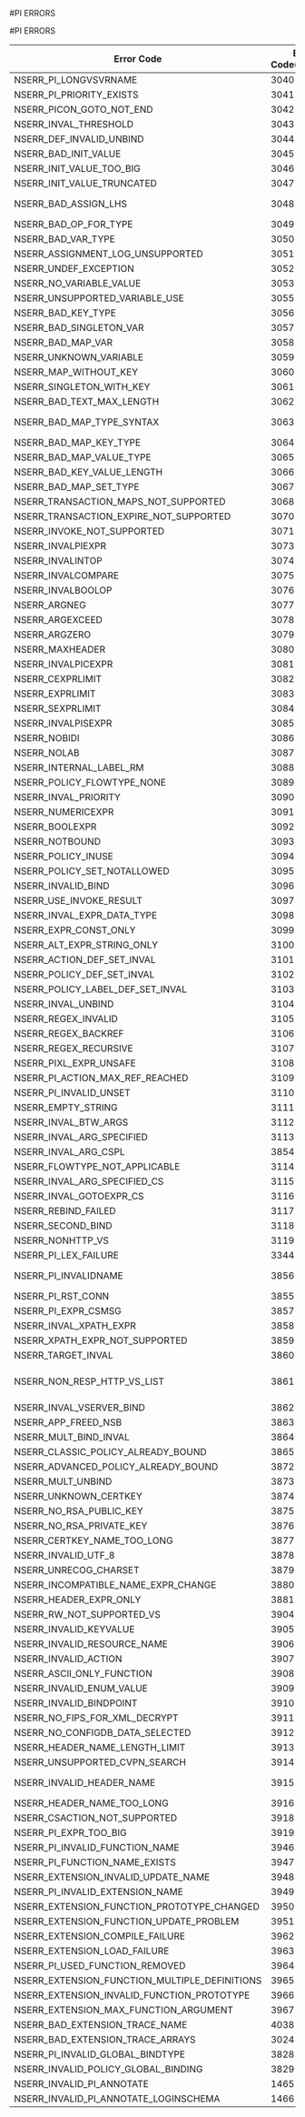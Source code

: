 #PI ERRORS

#PI ERRORS



<table><thead><tr><th>Error Code</th><th>Error Code(Decimal)</th><th>Error Code(Hex)</th><th>Error Message</th></tr></thead><tbody><tr><td>NSERR_PI_LONGVSVRNAME</td><td>3040</td><td>0xbe0</td><td>The name of the label must be less than 32 characters</td><tr><tr><td>NSERR_PI_PRIORITY_EXISTS</td><td>3041</td><td>0xbe1</td><td>A policy is already bound to the specified priority</td><tr><tr><td>NSERR_PICON_GOTO_NOT_END</td><td>3042</td><td>0xbe2</td><td>GotoPriorityExpression for this policy has to be END</td><tr><tr><td>NSERR_INVAL_THRESHOLD</td><td>3043</td><td>0xbe3</td><td>Invalid threshold size value. Threshold size must be lesser than the sample size</td><tr><tr><td>NSERR_DEF_INVALID_UNBIND</td><td>3044</td><td>0xbe4</td><td>Default binding cannot be unbinded</td><tr><tr><td>NSERR_BAD_INIT_VALUE</td><td>3045</td><td>0xbe5</td><td>Invalid initial value</td><tr><tr><td>NSERR_INIT_VALUE_TOO_BIG</td><td>3046</td><td>0xbe6</td><td>Initial value is larger than the maximum allowed text length and the ifValueTooBig action is undef</td><tr><tr><td>NSERR_INIT_VALUE_TRUNCATED</td><td>3047</td><td>0xbe7</td><td>Initial value has been truncated to the maximum allowed text length because the ifValueTooBig action is truncate</td><tr><tr><td>NSERR_BAD_ASSIGN_LHS</td><td>3048</td><td>0xbe8</td><td>Invalid -var parameter: expect $variable-name for a ulong or text variable or $variable-name[key-expression] for a map variable.</td><tr><tr><td>NSERR_BAD_OP_FOR_TYPE</td><td>3049</td><td>0xbe9</td><td>Op is not allowed for the variable type.</td><tr><tr><td>NSERR_BAD_VAR_TYPE</td><td>3050</td><td>0xbea</td><td>Invalid type: expected one of ulong, text, or map.</td><tr><tr><td>NSERR_ASSIGNMENT_LOG_UNSUPPORTED</td><td>3051</td><td>0xbeb</td><td>Log action is not supported with assignment action</td><tr><tr><td>NSERR_UNDEF_EXCEPTION</td><td>3052</td><td>0xbec</td><td>Undef exception raised.</td><tr><tr><td>NSERR_NO_VARIABLE_VALUE</td><td>3053</td><td>0xbed</td><td>No value exists for the variable and key.</td><tr><tr><td>NSERR_UNSUPPORTED_VARIABLE_USE</td><td>3055</td><td>0xbef</td><td>Variables are not supported for use with DNS.</td><tr><tr><td>NSERR_BAD_KEY_TYPE</td><td>3056</td><td>0xbf0</td><td>Invalid key type: expected type text</td><tr><tr><td>NSERR_BAD_SINGLETON_VAR</td><td>3057</td><td>0xbf1</td><td>Not a singleton variable</td><tr><tr><td>NSERR_BAD_MAP_VAR</td><td>3058</td><td>0xbf2</td><td>Not a map variable</td><tr><tr><td>NSERR_UNKNOWN_VARIABLE</td><td>3059</td><td>0xbf3</td><td>Variable is not configured.</td><tr><tr><td>NSERR_MAP_WITHOUT_KEY</td><td>3060</td><td>0xbf4</td><td>Map variable used without a key.</td><tr><tr><td>NSERR_SINGLETON_WITH_KEY</td><td>3061</td><td>0xbf5</td><td>Singleton variable used with a key.</td><tr><tr><td>NSERR_BAD_TEXT_MAX_LENGTH</td><td>3062</td><td>0xbf6</td><td>Invalid text type: expected text(max-length), where max-length is an unsigned integer >= 1 and &lt;= 64000.</td><tr><tr><td>NSERR_BAD_MAP_TYPE_SYNTAX</td><td>3063</td><td>0xbf7</td><td>Invalid map type: expected map(key-type, value-type, max-entries), where max-entries is an unsigned long value &lt;= 18446744073709551615 and greater than 0.</td><tr><tr><td>NSERR_BAD_MAP_KEY_TYPE</td><td>3064</td><td>0xbf8</td><td>Map key type must be text.</td><tr><tr><td>NSERR_BAD_MAP_VALUE_TYPE</td><td>3065</td><td>0xbf9</td><td>Map value type must be ulong or text.</td><tr><tr><td>NSERR_BAD_KEY_VALUE_LENGTH</td><td>3066</td><td>0xbfa</td><td>Sum of the maximum map key and value lengths must be &lt;= 64000.</td><tr><tr><td>NSERR_BAD_MAP_SET_TYPE</td><td>3067</td><td>0xbfb</td><td>Invalid type parameter for set.</td><tr><tr><td>NSERR_TRANSACTION_MAPS_NOT_SUPPORTED</td><td>3068</td><td>0xbfc</td><td>Maps with transaction scope are not supported.</td><tr><tr><td>NSERR_TRANSACTION_EXPIRE_NOT_SUPPORTED</td><td>3070</td><td>0xbfe</td><td>Expiration with transaction scope variables is not supported.</td><tr><tr><td>NSERR_INVOKE_NOT_SUPPORTED</td><td>3071</td><td>0xbff</td><td>Policy does not support invoke.</td><tr><tr><td>NSERR_INVALPIEXPR</td><td>3073</td><td>0xc01</td><td>Invalid expression</td><tr><tr><td>NSERR_INVALINTOP</td><td>3074</td><td>0xc02</td><td>Expecting numeric arguments in this context for -, +, * or /</td><tr><tr><td>NSERR_INVALCOMPARE</td><td>3075</td><td>0xc03</td><td>Invalid arguments to compare operation</td><tr><tr><td>NSERR_INVALBOOLOP</td><td>3076</td><td>0xc04</td><td>The !, || and ;; operators can have only boolean argument(s)</td><tr><tr><td>NSERR_ARGNEG</td><td>3077</td><td>0xc05</td><td>Argument cannot be negative</td><tr><tr><td>NSERR_ARGEXCEED</td><td>3078</td><td>0xc06</td><td>Argument exceeds maximum allowed value</td><tr><tr><td>NSERR_ARGZERO</td><td>3079</td><td>0xc07</td><td>Operand or function argument should be non-zero</td><tr><tr><td>NSERR_MAXHEADER</td><td>3080</td><td>0xc08</td><td>Number of custom header exceeds limit</td><tr><tr><td>NSERR_INVALPICEXPR</td><td>3081</td><td>0xc09</td><td>Expression syntax error</td><tr><tr><td>NSERR_CEXPRLIMIT</td><td>3082</td><td>0xc0a</td><td>Expression too long</td><tr><tr><td>NSERR_EXPRLIMIT</td><td>3083</td><td>0xc0b</td><td>Expression too long</td><tr><tr><td>NSERR_SEXPRLIMIT</td><td>3084</td><td>0xc0c</td><td>String expression too long</td><tr><tr><td>NSERR_INVALPISEXPR</td><td>3085</td><td>0xc0d</td><td>String expression syntax error</td><tr><tr><td>NSERR_NOBIDI</td><td>3086</td><td>0xc0e</td><td>Bi-directional expression not allowed</td><tr><tr><td>NSERR_NOLAB</td><td>3087</td><td>0xc0f</td><td>Policy Label does not exist</td><tr><tr><td>NSERR_INTERNAL_LABEL_RM</td><td>3088</td><td>0xc10</td><td>Default Policy labels cannot be removed</td><tr><tr><td>NSERR_POLICY_FLOWTYPE_NONE</td><td>3089</td><td>0xc11</td><td>Policy should either be a request or response policy</td><tr><tr><td>NSERR_INVAL_PRIORITY</td><td>3090</td><td>0xc12</td><td>Priority should be in the range from 1 to 2147483647</td><tr><tr><td>NSERR_NUMERICEXPR</td><td>3091</td><td>0xc13</td><td>Expression should evaluate to numeric value</td><tr><tr><td>NSERR_BOOLEXPR</td><td>3092</td><td>0xc14</td><td>Expression should evaluate to true or false</td><tr><tr><td>NSERR_NOTBOUND</td><td>3093</td><td>0xc15</td><td>Cannot unbind a policy that is not bound</td><tr><tr><td>NSERR_POLICY_INUSE</td><td>3094</td><td>0xc16</td><td>Policy name already in use</td><tr><tr><td>NSERR_POLICY_SET_NOTALLOWED</td><td>3095</td><td>0xc17</td><td>Invalid rule/action for bound policy</td><tr><tr><td>NSERR_INVALID_BIND</td><td>3096</td><td>0xc18</td><td>Policy cannot be bound to specified policy label</td><tr><tr><td>NSERR_USE_INVOKE_RESULT</td><td>3097</td><td>0xc19</td><td>USE_INVOCATION_RESULT can be used only with invoke</td><tr><tr><td>NSERR_INVAL_EXPR_DATA_TYPE</td><td>3098</td><td>0xc1a</td><td>Invalid expression data type</td><tr><tr><td>NSERR_EXPR_CONST_ONLY</td><td>3099</td><td>0xc1b</td><td>Only constant parameters are allowed for function</td><tr><tr><td>NSERR_ALT_EXPR_STRING_ONLY</td><td>3100</td><td>0xc1c</td><td>Only string expressions are allowed for ALT</td><tr><tr><td>NSERR_ACTION_DEF_SET_INVAL</td><td>3101</td><td>0xc1d</td><td>Default action cannot be modified</td><tr><tr><td>NSERR_POLICY_DEF_SET_INVAL</td><td>3102</td><td>0xc1e</td><td>Default policy cannot be modified</td><tr><tr><td>NSERR_POLICY_LABEL_DEF_SET_INVAL</td><td>3103</td><td>0xc1f</td><td>Default policylabel cannot be modified</td><tr><tr><td>NSERR_INVAL_UNBIND</td><td>3104</td><td>0xc20</td><td>Policy not bound to specified policy label</td><tr><tr><td>NSERR_REGEX_INVALID</td><td>3105</td><td>0xc21</td><td>Invalid regular expression</td><tr><tr><td>NSERR_REGEX_BACKREF</td><td>3106</td><td>0xc22</td><td>Backreference in regular expression</td><tr><tr><td>NSERR_REGEX_RECURSIVE</td><td>3107</td><td>0xc23</td><td>Recursive regular expression present</td><tr><tr><td>NSERR_PIXL_EXPR_UNSAFE</td><td>3108</td><td>0xc24</td><td>Input expression is unsafe</td><tr><tr><td>NSERR_PI_ACTION_MAX_REF_REACHED</td><td>3109</td><td>0xc25</td><td>Cannot create policy. Binding limit for action reached (65536)</td><tr><tr><td>NSERR_PI_INVALID_UNSET</td><td>3110</td><td>0xc26</td><td>Cannot unset rule or action. No changes done</td><tr><tr><td>NSERR_EMPTY_STRING</td><td>3111</td><td>0xc27</td><td>Zero length string not allowed</td><tr><tr><td>NSERR_INVAL_BTW_ARGS</td><td>3112</td><td>0xc28</td><td>Arguments to BETWEEN are incorrect</td><tr><tr><td>NSERR_INVAL_ARG_SPECIFIED</td><td>3113</td><td>0xc29</td><td>GotoPriorityExpression, flowtype and invoke apply only to rewrite, responder and cache policies</td><tr><tr><td>NSERR_INVAL_ARG_CSPL</td><td>3854</td><td>0xf0e</td><td>Target vserver cannot be specified along with GotoPriorityExpression and invoke.</td><tr><tr><td>NSERR_FLOWTYPE_NOT_APPLICABLE</td><td>3114</td><td>0xc2a</td><td>Flowtype applies only to rewrite, responder and cache policies</td><tr><tr><td>NSERR_INVAL_ARG_SPECIFIED_CS</td><td>3115</td><td>0xc2b</td><td>Flowtype and invoke apply only to Advanced policies.</td><tr><tr><td>NSERR_INVAL_GOTOEXPR_CS</td><td>3116</td><td>0xc2c</td><td>GotoPriorityExpression applies only to Advanced policies</td><tr><tr><td>NSERR_REBIND_FAILED</td><td>3117</td><td>0xc2d</td><td>Rebinding of policy with new bind parameters failed. The policy is unbound.</td><tr><tr><td>NSERR_SECOND_BIND</td><td>3118</td><td>0xc2e</td><td>A policy can be bound only once</td><tr><tr><td>NSERR_NONHTTP_VS</td><td>3119</td><td>0xc2f</td><td>Specified policy can be bound only to HTTP/SSL vserver</td><tr><tr><td>NSERR_PI_LEX_FAILURE</td><td>3344</td><td>0xd10</td><td>Error in parsing</td><tr><tr><td>NSERR_PI_INVALIDNAME</td><td>3856</td><td>0xF10</td><td>Invalid PI entity name; names must begin with an ASCII alphabetic character or underscore and must contain only ASCII alphanumerics or underscores; reserved words may not be used</td><tr><tr><td>NSERR_PI_RST_CONN</td><td>3855</td><td>0xF0F</td><td>PI reset connection</td><tr><tr><td>NSERR_PI_EXPR_CSMSG</td><td>3857</td><td>0xF11</td><td>Advanced expression cannot have client security message</td><tr><tr><td>NSERR_INVAL_XPATH_EXPR</td><td>3858</td><td>0xf12</td><td>XPath Expression Compilation Failed</td><tr><tr><td>NSERR_XPATH_EXPR_NOT_SUPPORTED</td><td>3859</td><td>0xf13</td><td>Unsupported XPath</td><tr><tr><td>NSERR_TARGET_INVAL</td><td>3860</td><td>0xf14</td><td>Target Vserver cannot be specified for this policy</td><tr><tr><td>NSERR_NON_RESP_HTTP_VS_LIST</td><td>3861</td><td>0xf15</td><td>Specified policy can be bound only to HTTP/SSL/TCP/SSL_BRIDGE/FTP/DNS_TCP/RTSP/SSL_TCP/NNTP/MSSQL/MySQL/ORACLE/DIAMETER/RADIUS/ANY vserver</td><tr><tr><td>NSERR_INVAL_VSERVER_BIND</td><td>3862</td><td>0xf16</td><td>Policy can be bound only to LB/CS vserver types</td><tr><tr><td>NSERR_APP_FREED_NSB</td><td>3863</td><td>0xf17</td><td>Application reset/drop connection and freed nsb</td><tr><tr><td>NSERR_MULT_BIND_INVAL</td><td>3864</td><td>0xf18</td><td>CVPN Policies cannot be bound to multiple entities</td><tr><tr><td>NSERR_CLASSIC_POLICY_ALREADY_BOUND</td><td>3865</td><td>0xF19</td><td>Cannot bind an advanced policy to a virtual server to which a classic policy is already bound</td><tr><tr><td>NSERR_ADVANCED_POLICY_ALREADY_BOUND</td><td>3872</td><td>0xF20</td><td>Cannot bind a classic policy to a virtual server to which an advanced policy is already bound</td><tr><tr><td>NSERR_MULT_UNBIND</td><td>3873</td><td>0xF21</td><td>Policy is bound to multiple global bindpoints. Please specify the appropriate bindpoint to unbind it.</td><tr><tr><td>NSERR_UNKNOWN_CERTKEY</td><td>3874</td><td>0xF22</td><td>The specified certkey object has not been configured</td><tr><tr><td>NSERR_NO_RSA_PUBLIC_KEY</td><td>3875</td><td>0xF23</td><td>The specified certkey object does not include a certificate with an RSA public key</td><tr><tr><td>NSERR_NO_RSA_PRIVATE_KEY</td><td>3876</td><td>0xF24</td><td>The specified certkey object does not include an RSA private key</td><tr><tr><td>NSERR_CERTKEY_NAME_TOO_LONG</td><td>3877</td><td>0xF25</td><td>The certkey name exceeds the maximum 31 characters</td><tr><tr><td>NSERR_INVALID_UTF_8</td><td>3878</td><td>0xF26</td><td>Invalid UTF-8 string</td><tr><tr><td>NSERR_UNRECOG_CHARSET</td><td>3879</td><td>0xF27</td><td>Unrecognized character set</td><tr><tr><td>NSERR_INCOMPATIBLE_NAME_EXPR_CHANGE</td><td>3880</td><td>0xF28</td><td>Incompatible named expression change for in-use expression.</td><tr><tr><td>NSERR_HEADER_EXPR_ONLY</td><td>3881</td><td>0xF29</td><td>Only classic expressions for headers allowed in EVAL_CLASSIC_EXPR</td><tr><tr><td>NSERR_RW_NOT_SUPPORTED_VS</td><td>3904</td><td>0xF40</td><td>Specified policy can be bound only to HTTP/SSL/TCP/SSL_TCP/DIAMETER/SSL_DIAMTER/SIP_UDP/RADIUS vserver</td><tr><tr><td>NSERR_INVALID_KEYVALUE</td><td>3905</td><td>0xf41</td><td>The keyvalue argument is incorrect.</td><tr><tr><td>NSERR_INVALID_RESOURCE_NAME</td><td>3906</td><td>0xF42</td><td>Resource of the given name does not exist</td><tr><tr><td>NSERR_INVALID_ACTION</td><td>3907</td><td>0xF43</td><td>Invalid action</td><tr><tr><td>NSERR_ASCII_ONLY_FUNCTION</td><td>3908</td><td>0xF44</td><td>Advanced expression function does not accept non-ASCII arguments</td><tr><tr><td>NSERR_INVALID_ENUM_VALUE</td><td>3909</td><td>0xF45</td><td>Invalid enumeration value</td><tr><tr><td>NSERR_INVALID_BINDPOINT</td><td>3910</td><td>0xF46</td><td>Invalid bind point.</td><tr><tr><td>NSERR_NO_FIPS_FOR_XML_DECRYPT</td><td>3911</td><td>0xF47</td><td>A FIPS key cannot be used for XML decryption.</td><tr><tr><td>NSERR_NO_CONFIGDB_DATA_SELECTED</td><td>3912</td><td>0xF48</td><td>No data selected from the configuration database.</td><tr><tr><td>NSERR_HEADER_NAME_LENGTH_LIMIT</td><td>3913</td><td>0xF49</td><td>Custom header name is too long.</td><tr><tr><td>NSERR_UNSUPPORTED_CVPN_SEARCH</td><td>3914</td><td>0xF4A</td><td>Patset, dataset, and xpath not supported for clientless VPN search.</td><tr><tr><td>NSERR_INVALID_HEADER_NAME</td><td>3915</td><td>0xF4B</td><td>Header name contains invalid characters (one or more of ( ) &lt; > @ , ; : \\\\ \\" / [ ] ? = { } and space) as per the HTTP spec RFC 2616. This is allowed to for non-conformant HTTP messages, but may not be what you intended.</td><tr><tr><td>NSERR_HEADER_NAME_TOO_LONG</td><td>3916</td><td>0xF4c</td><td>Header name is too long (maximum of 32 characters allowed).</td><tr><tr><td>NSERR_CSACTION_NOT_SUPPORTED</td><td>3918</td><td>0xF4E</td><td>Content Switching actions are not suported for classic content switching policies.</td><tr><tr><td>NSERR_PI_EXPR_TOO_BIG</td><td>3919</td><td>0xF4F</td><td>Expression too long - maximum length is 8191</td><tr><tr><td>NSERR_PI_INVALID_FUNCTION_NAME</td><td>3946</td><td>0xF6A</td><td>Cannot use PI reserved word as a function name.</td><tr><tr><td>NSERR_PI_FUNCTION_NAME_EXISTS</td><td>3947</td><td>0xF6B</td><td>Function with the same name already exists.</td><tr><tr><td>NSERR_EXTENSION_INVALID_UPDATE_NAME</td><td>3948</td><td>0xF6C</td><td>Add the extension before updating.</td><tr><tr><td>NSERR_PI_INVALID_EXTENSION_NAME</td><td>3949</td><td>0xF6D</td><td>Extension is not added.</td><tr><tr><td>NSERR_EXTENSION_FUNCTION_PROTOTYPE_CHANGED</td><td>3950</td><td>0xF6E</td><td>Extension has different prototype of a function than that is in use.</td><tr><tr><td>NSERR_EXTENSION_FUNCTION_UPDATE_PROBLEM</td><td>3951</td><td>0xF6F</td><td>Problem in updating function that is in use.</td><tr><tr><td>NSERR_EXTENSION_COMPILE_FAILURE</td><td>3962</td><td>0xF7A</td><td>Extension compilation error.</td><tr><tr><td>NSERR_EXTENSION_LOAD_FAILURE</td><td>3963</td><td>0xF7B</td><td>Extension loading error.</td><tr><tr><td>NSERR_PI_USED_FUNCTION_REMOVED</td><td>3964</td><td>0xF7C</td><td>Update attempted to remove a function that is in use.</td><tr><tr><td>NSERR_EXTENSION_FUNCTION_MULTIPLE_DEFINITIONS</td><td>3965</td><td>0xF7D</td><td>Extension has multiple definitions of a function.</td><tr><tr><td>NSERR_EXTENSION_INVALID_FUNCTION_PROTOTYPE</td><td>3966</td><td>0xF7E</td><td>Extension functions prototype is invalid.</td><tr><tr><td>NSERR_EXTENSION_MAX_FUNCTION_ARGUMENT</td><td>3967</td><td>0xF7F</td><td>Maximum number of function arguments can be 3.</td><tr><tr><td>NSERR_BAD_EXTENSION_TRACE_NAME</td><td>4038</td><td>0xFC6</td><td>Function or variable name can contain only alphanumerics and underscores and cannot begin with a digit.</td><tr><tr><td>NSERR_BAD_EXTENSION_TRACE_ARRAYS</td><td>3024</td><td>0xBD0</td><td>traceFunctions or traceVariables cannot be specified with trace off.</td><tr><tr><td>NSERR_PI_INVALID_GLOBAL_BINDTYPE</td><td>3828</td><td>0xEF4</td><td>Invalid global bindtype.</td><tr><tr><td>NSERR_INVALID_POLICY_GLOBAL_BINDING</td><td>3829</td><td>0xEF5</td><td>Policy cannot be bound/unbound to/from the given global bindtype.</td><tr><tr><td>NSERR_INVALID_PI_ANNOTATE</td><td>1465</td><td>0x5b9</td><td>Invalid PI annotation value</td><tr><tr><td>NSERR_INVALID_PI_ANNOTATE_LOGINSCHEMA</td><td>1466</td><td>0x5ba</td><td>Invalid loginSchema corresponding to PI annotation value</td><tr></tbody></table>
